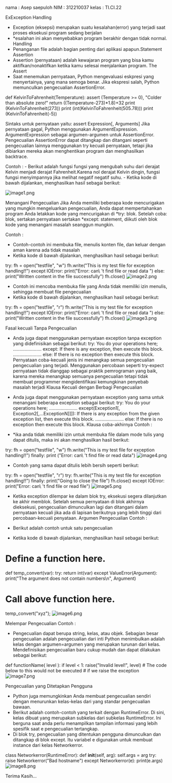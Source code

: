 nama : Asep saepuloh
NIM : 312210037
kelas : TI.CI.22


ExException Handling
* Exception (eksepsi) merupakan suatu kesalahan(error) yang terjadi saat proses eksekusi program sedang berjalan
* *esalahan ini akan menyebabkan program berakhir dengan tidak normal.
Handling
* Penanganan file adalah bagian penting dari aplikasi apapun.Statement
Assertion
* Assertion (pernyataan) adalah kewajaran program yang bisa kamu aktifkan/nonaktifkan ketika kamu selesai menjalankan program.
The Assert 
* Saat menemukan pernyataan, Python mengevaluasi eskpresi yang menyertainya, yang mana semoga benar. Jika ekspresi salah, Python memunculkan pengecualian AssertionError.

def KelvinToFahrenheit(Temperature):
    assert (Temperature >= 0), "Colder than absolute zero!"
    return ((Temperature-273)*1.8)+32
print (KelvinToFahrenheit(273))
print (int(KelvinToFahrenheit(505.78)))
print (KelvinToFahrenheit(-5))

Sintaks untuk pernyataan yaitu: assert Expression[, Arguments] Jika pernyataan gagal, Python menggunakan ArgumentExpression. ArgumentExpression sebagai argumen-argumen untuk AssertionError. Pengecualian AssertionError dapat ditangkap dan ditangani seperti pengecualian lainnya menggunakan try kecuali pernyataan, tetapi jika dibiarkan mereka akan menghentikan program dan menghasilkan backtrace.

Contoh : - Berikut adalah fungsi fungsi yang mengubah suhu dari derajat Kelvin menjadi derajat Fahrenheit.Karena nol derajat Kelvin dingin, fungsi fungsi menyimpannya jika melihat negatif negatif suhu. - Ketika kode di bawah dijalankan, menghasilkan hasil sebagai berikut:

![image1.png](ss/1.png)

Menangani Pengecualian
Jika Anda memiliki beberapa kode mencurigakan yang mungkin mengeluarkan pengecualian, Anda dapat mempertahankan program Anda letakkan kode yang mencurigakan di *try: blok. Setelah coba: blok, sertakan pernyataan sertakan *except: statement, diikuti oleh blok kode yang menangani masalah seanggun mungkin.

Contoh :

* Contoh-contoh ini membuka file, menulis konten file, dan keluar dengan aman karena ada tidak masalah
* Ketika kode di bawah dijalankan, menghasilkan hasil sebagai berikut:

try:
    fh = open("testfile", "w")
    fh.write("This is my test file for exception handling!!")
except IOError:
    print("Error: can\ 't find file or read data ")
else:
    print("Written content in the file successfully")
    fh.close()
![image2.png](ss/2.png)

* Contoh ini mencoba membuka file yang Anda tidak memiliki izin menulis, sehingga membuat file pengecualian
* Ketika kode di bawah dijalankan, menghasilkan hasil sebagai berikut:

try:
    fh = open("testfile", "r")
    fh.write("This is my test file for exception handling!!")
except IOError:
    print("Error: can\ 't find file or read data ")
else:
    print("Written content in the file successfully")
    fh.close()
![image3.png](ss/3.png)

Fasal kecuali Tanpa Pengecualian
* Anda juga dapat menggunakan pernyataan exception tanpa exception yang didefinisikan sebagai berikut: try: You do your operations here; ...................... except: If there is any exception, then execute this block. ...................... else: If there is no exception then execute this block. Pernyataan coba-kecuali jenis ini menangkap semua pengecualian pengecualian yang terjadi. Menggunakan percobaan seperti try-expect pernyataan tidak dianggap sebagai praktik pemrograman yang baik, karena mereka menangkap semuanya pengecualian tetapi tidak membuat programmer mengidentifikasi kemungkinan penyebab masalah terjadi
Klausa Kecuali dengan Berbagi Pengecualian
* Anda juga dapat menggunakan pernyataan exception yang sama untuk menangani beberapa exception sebagai berikut: try: You do your operations here; ...................... except(Exception1[, Exception2[,...ExceptionN]]]): If there is any exception from the given exception list, then execute this block. ...................... else: If there is no exception then execute this block.
Klausa coba-akhirnya
Contoh :

* *ika anda tidak memiliki izin untuk membuka file dalam mode tulis yang dapat ditulis, maka ini akan menghasilkan hasil berikut:

try:
    fh = open("testfile", "w")
    fh.write("This is my test file for exception handling!!")
finally:
    print ("Error: can\ 't find file or read data")
![image4.png](ss/4.png)

* Contoh yang sama dapat ditulis lebih bersih seperti berikut:

try:
    fh = open("testfile", "r")
    try:
        fh.write("This is my test file for exception handling!!")
    finally:
        print("Going to close the file")
        fh.close()
except IOError:
    print("Error: can\ 't find file or read file")
![image5.png](ss/5.png)

* Ketika exception dilempar ke dalam blok try, eksekusi segera dilanjutkan ke akhir memblok. Setelah semua pernyataan di blok akhirnya dieksekusi, pengecualian dimunculkan lagi dan ditangani dalam pernyataan kecuali jika ada di lapisan berikutnya yang lebih tinggi dari percobaan-kecuali penyataan.
Argumen Pengecualian
Contoh :

* Berikut adalah contoh untuk satu pengecualian
* Ketika kode di bawah dijalankan, menghasilkan hasil sebagai berikut:

# Define a function here.

def temp_convert(var):
    try:
        return int(var)
    except ValueError(Argument):
        print("The argument does not contain numbers\n", Argument)
# Call above function here.

temp_convert("xyz");
![image6.png](ss/6.png)

Melempar Pengecualian
Contoh :

* Pengecualian dapat berupa string, kelas, atau objek. Sebagian besar pengecualian adalah pengecualian dari inti Python menimbulkan adalah kelas dengan argumen=argumen yang merupakan turunan dari kelas. Mendefinisikan pengecualian baru cukup mudah dan dapat dilakukan sebagai berikut:

def functionName( level ):
    if level < 1:
        raise("Invalid level!", level)
        # The code below to this would not be executed
        # if we raise the exception
![image7.png](ss/7.png)

Pengecualian yang Ditetapkan Pengguna
* Python juga memungkinkan Anda membuat pengecualian sendiri dengan menurunkan kelas-kelas dari yang standar pengecualian bawaan.
* Berikut adalah contoh-contoh yang terkait dengan RuntimeError. Di sini, kelas dibuat yang merupakan subkelas dari subkelas RuntimeError. Ini berguna saat anda perlu menampilkan tampilan informasi yang lebih spesifik saat e pengecualian tertangkap.
* Di blok try, pengecualian yang ditentukan pengguna dimunculkan dan ditangkap di blok except. Itu variabel e digunakan untuk membuat instance dari kelas Networkerror.

class Networkerror(RuntimeError):
    def __init__(self, arg):
        self.args = arg
try:
    raise Networkerror("Bad hostname")
except Networkerror(e):
    print(e.args)
![image8.png](ss/8.png)

Terima Kasih...